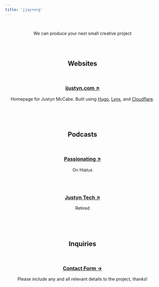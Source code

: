 ```yaml
---
title: 'jjay•org'
---
```

<center>

<br>

<p>We can produce your next small creative project</p>

<br><br>

<p>
<h2>Websites</h2>
</p>

<br>

<p>
<h3><a href="https://ijustyn.com">ijustyn.com &#8599;</a></h3>
Homepage for Justyn McCabe. Built using <a href="https://gohugo.io/">Hugo</a>, <a href="https://jpanther.github.io/lynx/">Lynx</a>, and <a href="https://pages.cloudflare.com/">Cloudflare</a>.
</p>

<br><br><br>

<p>
<h2>Podcasts</h2>
</p>

<br>

<p>
<h3><a href="https://passionatingfm.tumblr.com">Passionating &#8599;</a></h3>
On Hiatus
</p>

<br><br>

<p>
<h3><a href="http://justyntech.tumblr.com">Justyn Tech &#8599;</a></h3>
Retired
</p>

<br><br><br>

<p>
<h2>Inquiries</h2>
</p>

<br>

<p>
<h3><a href="/inquiries">Contact Form &#8594;</a></h3>
Please include any and all relevant details to the project, thanks!
</p>

</center>



